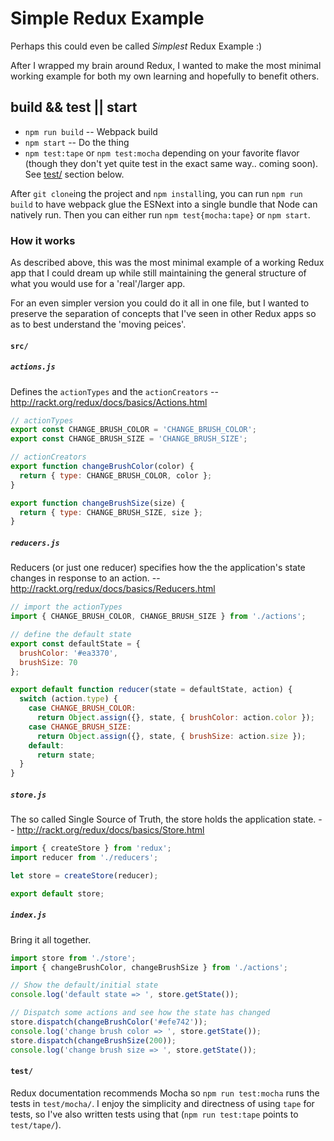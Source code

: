 # Simple Redux Example

Perhaps this could even be called _Simplest_ Redux Example :) 

After I wrapped my brain around Redux, I wanted to make the most minimal working example for both my own learning and hopefully to benefit others. 

## build && test || start 

* `npm run build` -- Webpack build
* `npm start` -- Do the thing
* `npm test:tape` or `npm test:mocha` depending on your favorite flavor (though they don't yet quite test in the exact same way.. coming soon). See [test/](#test/) section below. 

After `git clone`ing the project and `npm install`ing, you can run `npm run build` to have webpack glue the ESNext into a single bundle that Node can natively run. Then you can either run `npm test{mocha:tape}` or `npm start`. 

### How it works

As described above, this was the most minimal example of a working Redux app that I could dream up while still maintaining the general structure of what you would use for a 'real'/larger app. 

For an even simpler version you could do it all in one file, but I wanted to preserve the separation of concepts that I've seen in other Redux apps so as to best understand the 'moving peices'. 

#### `src/`

##### `actions.js`

Defines the `actionTypes` and the `actionCreators` -- http://rackt.org/redux/docs/basics/Actions.html

```javascript
// actionTypes
export const CHANGE_BRUSH_COLOR = 'CHANGE_BRUSH_COLOR';
export const CHANGE_BRUSH_SIZE = 'CHANGE_BRUSH_SIZE';

// actionCreators
export function changeBrushColor(color) {
  return { type: CHANGE_BRUSH_COLOR, color };
}

export function changeBrushSize(size) {
  return { type: CHANGE_BRUSH_SIZE, size };
}
```

##### `reducers.js`

Reducers (or just one reducer) specifies how the the application's state changes in response to an action. -- http://rackt.org/redux/docs/basics/Reducers.html

```javascript
// import the actionTypes
import { CHANGE_BRUSH_COLOR, CHANGE_BRUSH_SIZE } from './actions';

// define the default state
export const defaultState = {
  brushColor: '#ea3370',
  brushSize: 70
};

export default function reducer(state = defaultState, action) {
  switch (action.type) {
    case CHANGE_BRUSH_COLOR:
      return Object.assign({}, state, { brushColor: action.color });
    case CHANGE_BRUSH_SIZE:
      return Object.assign({}, state, { brushSize: action.size });
    default:
      return state;
  }
}
```

##### `store.js`

The so called Single Source of Truth, the store holds the application state. -- http://rackt.org/redux/docs/basics/Store.html 

```javascript
import { createStore } from 'redux';
import reducer from './reducers';

let store = createStore(reducer);

export default store;
```

##### `index.js`

Bring it all together.

```javascript
import store from './store';
import { changeBrushColor, changeBrushSize } from './actions';

// Show the default/initial state
console.log('default state => ', store.getState());

// Dispatch some actions and see how the state has changed
store.dispatch(changeBrushColor('#efe742'));
console.log('change brush color => ', store.getState());
store.dispatch(changeBrushSize(200));
console.log('change brush size => ', store.getState());
```

#### `test/`

Redux documentation recommends Mocha so `npm run test:mocha` runs the tests in `test/mocha/`. I enjoy the simplicity and directness of using `tape` for tests, so I've also written tests using that (`npm run test:tape` points to `test/tape/`).
